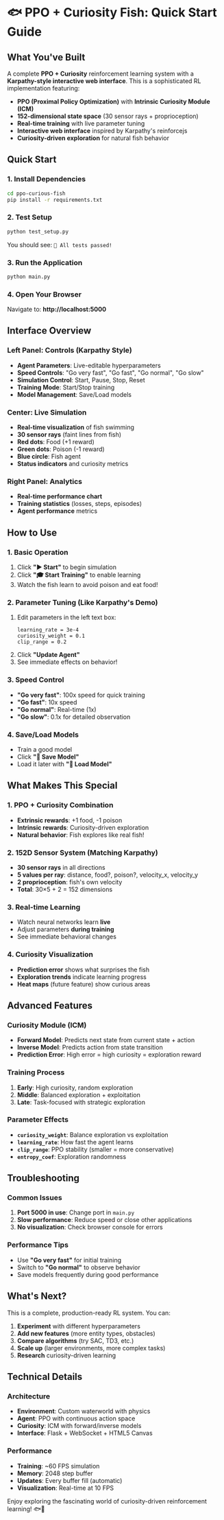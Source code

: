 # 🐟 PPO + Curiosity Fish: Quick Start Guide

## What You've Built

A complete **PPO + Curiosity** reinforcement learning system with a **Karpathy-style interactive web interface**. This is a sophisticated RL implementation featuring:

- **PPO (Proximal Policy Optimization)** with **Intrinsic Curiosity Module (ICM)**
- **152-dimensional state space** (30 sensor rays + proprioception)
- **Real-time training** with live parameter tuning
- **Interactive web interface** inspired by Karpathy's reinforcejs
- **Curiosity-driven exploration** for natural fish behavior

## Quick Start

### 1. Install Dependencies
```bash
cd ppo-curious-fish
pip install -r requirements.txt
```

### 2. Test Setup
```bash
python test_setup.py
```
You should see: `🎉 All tests passed!`

### 3. Run the Application
```bash
python main.py
```

### 4. Open Your Browser
Navigate to: **http://localhost:5000**

## Interface Overview

### Left Panel: Controls (Karpathy Style)
- **Agent Parameters**: Live-editable hyperparameters
- **Speed Controls**: "Go very fast", "Go fast", "Go normal", "Go slow"
- **Simulation Control**: Start, Pause, Stop, Reset
- **Training Mode**: Start/Stop training
- **Model Management**: Save/Load models

### Center: Live Simulation
- **Real-time visualization** of fish swimming
- **30 sensor rays** (faint lines from fish)
- **Red dots**: Food (+1 reward)
- **Green dots**: Poison (-1 reward)
- **Blue circle**: Fish agent
- **Status indicators** and curiosity metrics

### Right Panel: Analytics
- **Real-time performance chart**
- **Training statistics** (losses, steps, episodes)
- **Agent performance** metrics

## How to Use

### 1. Basic Operation
1. Click **"▶️ Start"** to begin simulation
2. Click **"🎓 Start Training"** to enable learning
3. Watch the fish learn to avoid poison and eat food!

### 2. Parameter Tuning (Like Karpathy's Demo)
1. Edit parameters in the left text box:
   ```
   learning_rate = 3e-4
   curiosity_weight = 0.1
   clip_range = 0.2
   ```
2. Click **"Update Agent"**
3. See immediate effects on behavior!

### 3. Speed Control
- **"Go very fast"**: 100x speed for quick training
- **"Go fast"**: 10x speed
- **"Go normal"**: Real-time (1x)
- **"Go slow"**: 0.1x for detailed observation

### 4. Save/Load Models
- Train a good model
- Click **"💾 Save Model"**
- Load it later with **"📁 Load Model"**

## What Makes This Special

### 1. **PPO + Curiosity Combination**
- **Extrinsic rewards**: +1 food, -1 poison
- **Intrinsic rewards**: Curiosity-driven exploration
- **Natural behavior**: Fish explores like real fish!

### 2. **152D Sensor System** (Matching Karpathy)
- **30 sensor rays** in all directions
- **5 values per ray**: distance, food?, poison?, velocity_x, velocity_y
- **2 proprioception**: fish's own velocity
- **Total**: 30×5 + 2 = 152 dimensions

### 3. **Real-time Learning**
- Watch neural networks learn **live**
- Adjust parameters **during training**
- See immediate behavioral changes

### 4. **Curiosity Visualization**
- **Prediction error** shows what surprises the fish
- **Exploration trends** indicate learning progress
- **Heat maps** (future feature) show curious areas

## Advanced Features

### Curiosity Module (ICM)
- **Forward Model**: Predicts next state from current state + action
- **Inverse Model**: Predicts action from state transition
- **Prediction Error**: High error = high curiosity = exploration reward

### Training Process
1. **Early**: High curiosity, random exploration
2. **Middle**: Balanced exploration + exploitation
3. **Late**: Task-focused with strategic exploration

### Parameter Effects
- **`curiosity_weight`**: Balance exploration vs exploitation
- **`learning_rate`**: How fast the agent learns
- **`clip_range`**: PPO stability (smaller = more conservative)
- **`entropy_coef`**: Exploration randomness

## Troubleshooting

### Common Issues
1. **Port 5000 in use**: Change port in `main.py`
2. **Slow performance**: Reduce speed or close other applications
3. **No visualization**: Check browser console for errors

### Performance Tips
- Use **"Go very fast"** for initial training
- Switch to **"Go normal"** to observe behavior
- Save models frequently during good performance

## What's Next?

This is a complete, production-ready RL system. You can:

1. **Experiment** with different hyperparameters
2. **Add new features** (more entity types, obstacles)
3. **Compare algorithms** (try SAC, TD3, etc.)
4. **Scale up** (larger environments, more complex tasks)
5. **Research** curiosity-driven learning

## Technical Details

### Architecture
- **Environment**: Custom waterworld with physics
- **Agent**: PPO with continuous action space
- **Curiosity**: ICM with forward/inverse models
- **Interface**: Flask + WebSocket + HTML5 Canvas

### Performance
- **Training**: ~60 FPS simulation
- **Memory**: 2048 step buffer
- **Updates**: Every buffer fill (automatic)
- **Visualization**: Real-time at 10 FPS

Enjoy exploring the fascinating world of curiosity-driven reinforcement learning! 🐟🧠

